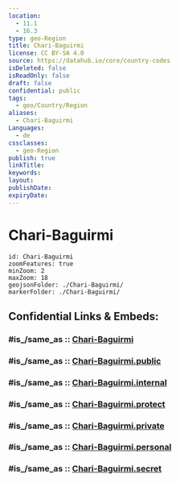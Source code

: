 ```yaml
---
location:
  - 11.1
  - 16.3
type: geo-Region
title: Chari-Baguirmi
license: CC BY-SA 4.0
source: https://datahub.io/core/country-codes
isDeleted: false
isReadOnly: false
draft: false
confidential: public
tags:
  - geo/Country/Region
aliases:
  - Chari-Baguirmi
Languages:
  - de
cssclasses:
  - geo-Region
publish: true
linkTitle:
keywords:
layout:
publishDate:
expiryDate:
---
```


# Chari-Baguirmi

```leaflet
id: Chari-Baguirmi
zoomFeatures: true 
minZoom: 2 
maxZoom: 18
geojsonFolder: ./Chari-Baguirmi/
markerFolder: ./Chari-Baguirmi/
```


## Confidential Links & Embeds: 

### #is_/same_as :: [Chari-Baguirmi](/_Standards/Earth/Continent/Africa/Africa~Central/Chad/Regions~Chad/Chari-Baguirmi.md) 

### #is_/same_as :: [Chari-Baguirmi.public](/_public/Earth/Continent/Africa/Africa~Central/Chad/Regions~Chad/Chari-Baguirmi.public.md) 

### #is_/same_as :: [Chari-Baguirmi.internal](/_internal/Earth/Continent/Africa/Africa~Central/Chad/Regions~Chad/Chari-Baguirmi.internal.md) 

### #is_/same_as :: [Chari-Baguirmi.protect](/_protect/Earth/Continent/Africa/Africa~Central/Chad/Regions~Chad/Chari-Baguirmi.protect.md) 

### #is_/same_as :: [Chari-Baguirmi.private](/_private/Earth/Continent/Africa/Africa~Central/Chad/Regions~Chad/Chari-Baguirmi.private.md) 

### #is_/same_as :: [Chari-Baguirmi.personal](/_personal/Earth/Continent/Africa/Africa~Central/Chad/Regions~Chad/Chari-Baguirmi.personal.md) 

### #is_/same_as :: [Chari-Baguirmi.secret](/_secret/Earth/Continent/Africa/Africa~Central/Chad/Regions~Chad/Chari-Baguirmi.secret.md)

